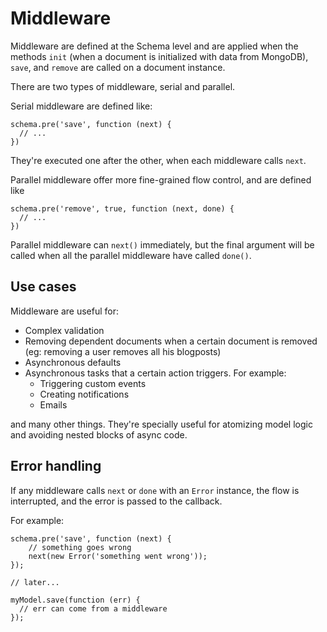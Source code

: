 
Middleware
==========

Middleware are defined at the Schema level and are applied when the methods `init` (when a document is initialized with data from MongoDB), `save`, and `remove` are called on a document instance.

There are two types of middleware, serial and parallel.

Serial middleware are defined like:

    schema.pre('save', function (next) {
      // ...
    })

They're executed one after the other, when each middleware calls `next`.

Parallel middleware offer more fine-grained flow control, and are defined like

    schema.pre('remove', true, function (next, done) {
      // ...
    })

Parallel middleware can `next()` immediately, but the final argument will be called when all the parallel middleware have called `done()`.

## Use cases

Middleware are useful for:

- Complex validation
- Removing dependent documents when a certain document is removed (eg:
removing a user removes all his blogposts)
- Asynchronous defaults
- Asynchronous tasks that a certain action triggers. For example:
  - Triggering custom events
  - Creating notifications
  - Emails

and many other things. They're specially useful for atomizing model logic and avoiding nested blocks of async code.

## Error handling

If any middleware calls `next` or `done` with an `Error` instance, the flow is interrupted, and the error is passed to the callback.

For example:

    schema.pre('save', function (next) {
        // something goes wrong
        next(new Error('something went wrong'));
    });

    // later...

    myModel.save(function (err) {
      // err can come from a middleware
    });
